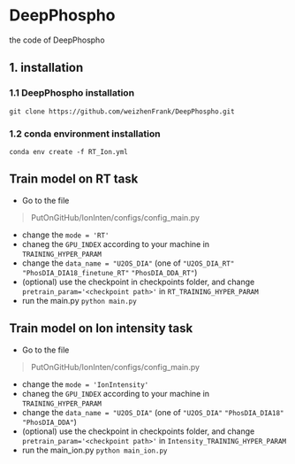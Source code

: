 # DeepPhospho
the code of DeepPhospho

## 1. installation 
### 1.1 DeepPhospho installation
    git clone https://github.com/weizhenFrank/DeepPhospho.git
### 1.2 conda environment installation
    conda env create -f RT_Ion.yml
## Train model on RT task
* Go to the file 
> PutOnGitHub/IonInten/configs/config_main.py 
* change the 
`mode = 'RT'`
* chaneg the `GPU_INDEX` according to your machine in `TRAINING_HYPER_PARAM`
* change the  `data_name = "U2OS_DIA"` (one of  `"U2OS_DIA_RT"` `"PhosDIA_DIA18_finetune_RT"` `"PhosDIA_DDA_RT"`)
* (optional) use the checkpoint in checkpoints folder, and change  `pretrain_param='<checkpoint path>'` in `RT_TRAINING_HYPER_PARAM`
* run the main.py
`python main.py`
   
## Train model on Ion intensity task
* Go to the file 
> PutOnGitHub/IonInten/configs/config_main.py 
* change the 
`mode = 'IonIntensity'`
* chaneg the `GPU_INDEX` according to your machine in  `TRAINING_HYPER_PARAM`
* change the `data_name = "U2OS_DIA"` (one of  `"U2OS_DIA"` `"PhosDIA_DIA18"`  `"PhosDIA_DDA"`)
* (optional) use the checkpoint in checkpoints folder, and change `pretrain_param='<checkpoint path>'` in `Intensity_TRAINING_HYPER_PARAM`
* run the main_ion.py
`python main_ion.py`

